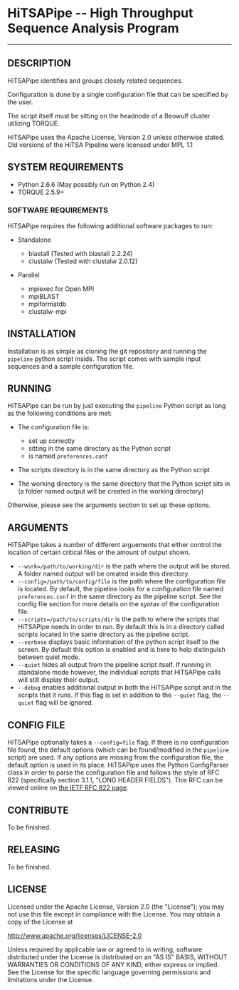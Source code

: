 # HiTSAPipe -- High Throughput Sequence Analysis Program
***

## DESCRIPTION

HiTSAPipe identifies and groups closely related sequences.

Configuration is done by a single configuration file that can be specified by
the user.

The script itself must be sitting on the headnode of a Beowulf cluster utilizing TORQUE.

HiTSAPipe uses the Apache License, Version 2.0 unless otherwise stated.  Old versions of the HiTSA Pipeline were licensed under MPL 1.1

## SYSTEM REQUIREMENTS

- Python 2.6.6 (May possibly run on Python 2.4)
- TORQUE 2.5.9+ 

### SOFTWARE REQUIREMENTS

HiTSAPipe requires the following additional software packages to run:

- Standalone
	- blastall (Tested with blastall 2.2.24)
	- clustalw (Tested with clustalw 2.0.12)

- Parallel
	- mpiexec for Open MPI
	- mpiBLAST
	- mpiformatdb
	- clustalw-mpi


## INSTALLATION

Installation is as simple as cloning the git repository and running the `pipeline` python script inside.  The script comes with sample input sequences and a sample configuration file.

## RUNNING

HiTSAPipe can be run by just executing the `pipeline` Python script as long as the following conditions are met:

- The configuration file is:
	* set up correctly
	* sitting in the same directory as the Python script
	* is named `preferences.conf`

- The scripts directory is in the same directory as the Python script
	
- The working directory is the same directory that the Python script sits in (a folder named output will be created in the working directory)

Otherwise, please see the arguments section to set up these options.

## ARGUMENTS

HiTSAPipe takes a number of different arguements that either control the location of certain critical files or the amount of output shown.

- 	`--work=/path/to/working/dir` is the path where the output will be stored. A folder named output will be created inside 	this directory.
- 	`--config=/path/to/config/file` is the path where the configuration file is located.  By default, the pipeline looks for 		a configuration file named `preferences.conf` in the same directory as the pipeline script.  See the config file 			section for more details on the syntax of the configuration file.
- 	`--scripts=/path/to/scripts/dir` is the path to where the scripts that HiTSAPipe needs in order to run.  By default this 		is in a directory called scripts located in the same directory as the pipeline script.
- 	`--verbose` displays basic information of the python script itself to the screen.  By default this option is enabled and 	 is here to help distinguish between quiet mode.
- 	`--quiet` hides all output from the pipeline script itself.  If running in standalone mode however, the individual 			scripts that HiTSAPipe calls will still display their output.
- 	`--debug` enables additional output in both the HiTSAPipe script and in the scripts that it runs.  If this flag is set 		in addition to the `--quiet` flag, the `--quiet` flag will be ignored.


## CONFIG FILE

HiTSAPipe optionally takes a `--config=file` flag.  If there is no configuration file found, the default options (which can be found/modified in the `pipeline` script) are used.  If any options are missing from the configuration file, the default option is used in its place.  HiTSAPipe uses the Python ConfigParser class in order to parse the configuration file and follows the style of RFC 822 (specifically section 3.1.1, "LONG HEADER FIELDS").  This RFC can be viewed online on [the IETF RFC 822 page](http://tools.ietf.org/html/rfc822.html "RFC 822").

## CONTRIBUTE

To be finished.

## RELEASING

To be finished.

## LICENSE

Licensed under the Apache License, Version 2.0 (the "License");
you may not use this file except in compliance with the License.
You may obtain a copy of the License at

   http://www.apache.org/licenses/LICENSE-2.0

Unless required by applicable law or agreed to in writing, software
distributed under the License is distributed on an "AS IS" BASIS,
WITHOUT WARRANTIES OR CONDITIONS OF ANY KIND, either express or implied.
See the License for the specific language governing permissions and
limitations under the License.